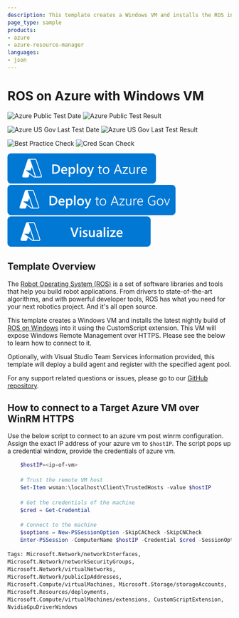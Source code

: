 ```yaml
---
description: This template creates a Windows VM and installs the ROS into it using the CustomScript extension.
page_type: sample
products:
- azure
- azure-resource-manager
languages:
- json
---
```

# ROS on Azure with Windows VM

![Azure Public Test Date](https://azurequickstartsservice.blob.core.windows.net/badges/application-workloads/ros/ros-vm-windows/PublicLastTestDate.svg)
![Azure Public Test Result](https://azurequickstartsservice.blob.core.windows.net/badges/application-workloads/ros/ros-vm-windows/PublicDeployment.svg)

![Azure US Gov Last Test Date](https://azurequickstartsservice.blob.core.windows.net/badges/application-workloads/ros/ros-vm-windows/FairfaxLastTestDate.svg)
![Azure US Gov Last Test Result](https://azurequickstartsservice.blob.core.windows.net/badges/application-workloads/ros/ros-vm-windows/FairfaxDeployment.svg)

![Best Practice Check](https://azurequickstartsservice.blob.core.windows.net/badges/application-workloads/ros/ros-vm-windows/BestPracticeResult.svg)
![Cred Scan Check](https://azurequickstartsservice.blob.core.windows.net/badges/application-workloads/ros/ros-vm-windows/CredScanResult.svg)

[![Deploy To Azure](https://raw.githubusercontent.com/Azure/azure-quickstart-templates/master/1-CONTRIBUTION-GUIDE/images/deploytoazure.svg?sanitize=true)](https://portal.azure.com/#create/Microsoft.Template/uri/https%3A%2F%2Fraw.githubusercontent.com%2FAzure%2Fazure-quickstart-templates%2Fmaster%2Fapplication-workloads%2Fros%2Fros-vm-windows%2Fazuredeploy.json)
[![Deploy To Azure US Gov](https://raw.githubusercontent.com/Azure/azure-quickstart-templates/master/1-CONTRIBUTION-GUIDE/images/deploytoazuregov.svg?sanitize=true)](https://portal.azure.us/#create/Microsoft.Template/uri/https%3A%2F%2Fraw.githubusercontent.com%2FAzure%2Fazure-quickstart-templates%2Fmaster%2Fapplication-workloads%2Fros%2Fros-vm-windows%2Fazuredeploy.json)
[![Visualize](https://raw.githubusercontent.com/Azure/azure-quickstart-templates/master/1-CONTRIBUTION-GUIDE/images/visualizebutton.svg?sanitize=true)](http://armviz.io/#/?load=https%3A%2F%2Fraw.githubusercontent.com%2FAzure%2Fazure-quickstart-templates%2Fmaster%2Fapplication-workloads%2Fros%2Fros-vm-windows%2Fazuredeploy.json)

## Template Overview

The [Robot Operating System (ROS)](https://www.ros.org/) is a set of software libraries and tools that help you build robot applications.
From drivers to state-of-the-art algorithms, and with powerful developer tools, ROS has what you need for your next robotics project.
And it's all open source.

This template creates a Windows VM and installs the latest nightly build of [ROS on Windows](https://aka.ms/ros) into it using the CustomScript extension.
This VM will expose Windows Remote Management over HTTPS.
Please see the below to learn how to connect to it.

Optionally, with Visual Studio Team Services information provided, this template will deploy a build agent and register with the specified agent pool.

For any support related questions or issues, please go to our [GitHub repository](https://github.com/ms-iot/ROSOnWindows).

## How to connect to a Target Azure VM over WinRM HTTPS

Use the below script to connect to an azure vm post winrm configuration. Assign the exact IP address of your azure vm to `$hostIP`.
The script pops up a credential window, provide the credentials of azure vm.

```powershell
    $hostIP=<ip-of-vm>

    # Trust the remote VM host
    Set-Item wsman:\localhost\Client\TrustedHosts -value $hostIP

    # Get the credentials of the machine
    $cred = Get-Credential

    # Connect to the machine
    $soptions = New-PSSessionOption -SkipCACheck -SkipCNCheck
    Enter-PSSession -ComputerName $hostIP -Credential $cred -SessionOption $soptions -UseSSL
```

`Tags: Microsoft.Network/networkInterfaces, Microsoft.Network/networkSecurityGroups, Microsoft.Network/virtualNetworks, Microsoft.Network/publicIpAddresses, Microsoft.Compute/virtualMachines, Microsoft.Storage/storageAccounts, Microsoft.Resources/deployments, Microsoft.Compute/virtualMachines/extensions, CustomScriptExtension, NvidiaGpuDriverWindows`
